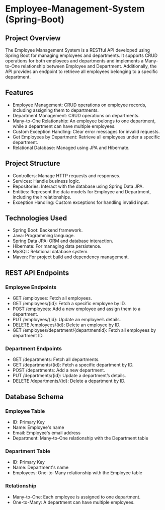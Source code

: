 # Employee-Management-System (Spring-Boot)
## Project Overview
The Employee Management System is a RESTful API developed using Spring Boot for managing employees and departments. It supports CRUD operations for both employees and departments and implements a Many-to-One relationship between Employee and Department. Additionally, the API provides an endpoint to retrieve all employees belonging to a specific department.

## Features
* Employee Management: CRUD operations on employee records, including assigning them to departments.
* Department Management: CRUD operations on departments.
* Many-to-One Relationship: An employee belongs to one department, while a department can have multiple employees.
* Custom Exception Handling: Clear error messages for invalid requests.
* Get Employees by Department: Retrieve all employees under a specific department.
* Relational Database: Managed using JPA and Hibernate.

## Project Structure
* Controllers: Manage HTTP requests and responses.
* Services: Handle business logic.
* Repositories: Interact with the database using Spring Data JPA.
* Entities: Represent the data models for Employee and Department, including their relationships.
* Exception Handling: Custom exceptions for handling invalid input.

## Technologies Used
* Spring Boot: Backend framework.
* Java: Programming language.
* Spring Data JPA: ORM and database interaction.
* Hibernate: For managing data persistence.
* MySQL: Relational database system.
* Maven: For project build and dependency management.

## REST API Endpoints
### Employee Endpoints
* GET /employees: Fetch all employees.
* GET /employees/{id}: Fetch a specific employee by ID.
* POST /employees: Add a new employee and assign them to a department.
* PUT /employees/{id}: Update an employee’s details.
* DELETE /employees/{id}: Delete an employee by ID.
* GET /employees/department/{departmentId}: Fetch all employees by department ID.
### Department Endpoints
* GET /departments: Fetch all departments.
* GET /departments/{id}: Fetch a specific department by ID.
* POST /departments: Add a new department.
* PUT /departments/{id}: Update a department’s details.
* DELETE /departments/{id}: Delete a department by ID.

## Database Schema
### Employee Table
* ID: Primary Key
* Name: Employee's name
* Email: Employee's email address
* Department: Many-to-One relationship with the Department table
### Department Table
* ID: Primary Key
* Name: Department's name
* Employees: One-to-Many relationship with the Employee table
### Relationship
* Many-to-One: Each employee is assigned to one department.
* One-to-Many: A department can have multiple employees.

